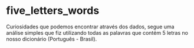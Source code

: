 # five_letters_words
Curiosidades que podemos encontrar através dos dados, segue uma análise simples que fiz utilizando todas as palavras que contém 5 letras no nosso dicionário (Português - Brasil).

